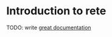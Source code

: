 # Introduction to rete

TODO: write [great documentation](http://jacobian.org/writing/great-documentation/what-to-write/)

